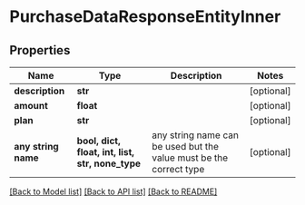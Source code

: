 # PurchaseDataResponseEntityInner


## Properties
Name | Type | Description | Notes
------------ | ------------- | ------------- | -------------
**description** | **str** |  | [optional] 
**amount** | **float** |  | [optional] 
**plan** | **str** |  | [optional] 
**any string name** | **bool, dict, float, int, list, str, none_type** | any string name can be used but the value must be the correct type | [optional]

[[Back to Model list]](../README.md#documentation-for-models) [[Back to API list]](../README.md#documentation-for-api-endpoints) [[Back to README]](../README.md)


